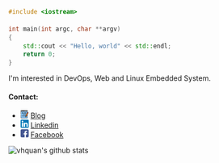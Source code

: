 ```c++
#include <iostream>

int main(int argc, char **argv)
{
    std::cout << "Hello, world" << std::endl;
    return 0;
}
```
I'm interested in DevOps, Web and Linux Embedded System.
#### Contact:
- [![Personal blog](./assets/blog.png)](http://alychee.xyz) [Blog](http://alychee.xyz)
- [![LinkedIn](./assets/linkedin.png)](https://www.linkedin.com/in/vhquan/) [Linkedin](https://www.linkedin.com/in/vhquan/)
- [![Facebook](./assets/facebook.png)](https://www.facebook.com/hqtrx/) [Facebook](https://www.facebook.com/hqtrx/)

![vhquan's github stats](https://github-readme-stats.vercel.app/api?username=vhquan&show_icons=true&theme=dark)
